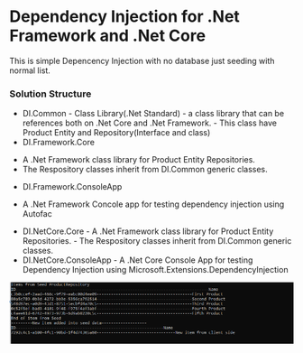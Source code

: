 # Dependency Injection for .Net Framework and .Net Core

This is simple Depencency Injection with no database just seeding with normal list.

### Solution Structure

-  DI.Common - Class Library(.Net Standard) 
											- a class library that can be references both on .Net Core and .Net Framework.
										    - This class have Product Entity and Repository(Interface and class) 
-  DI.Framework.Core 
 * A .Net Framework class library for Product Entity Repositories.
 * The Respository classes inherit from DI.Common generic classes.
- DI.Framework.ConsoleApp 
* A .Net Framework Concole app for testing dependency injection using Autofac

- DI.NetCore.Core
				- A .Net Framework class library for Product Entity Repositories.
				- The Respository classes inherit from DI.Common generic classes.
- DI.NetCore.ConsoleApp
					  - A .Net Core Console App for testing Dependency Injection using Microsoft.Extensions.DependencyInjection


![Image of Yaktocat](https://github.com/Menelis/DI/blob/master/DI.Common/images/test.PNG)
